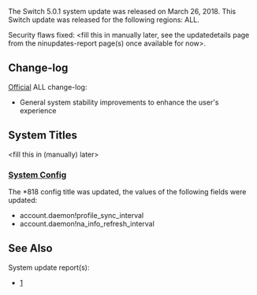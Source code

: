 The Switch 5.0.1 system update was released on March 26, 2018. This
Switch update was released for the following regions: ALL.

Security flaws fixed: \<fill this in manually later, see the
updatedetails page from the ninupdates-report page(s) once available for
now\>.

## Change-log

[Official](http://en-americas-support.nintendo.com/app/answers/detail/a_id/22525/p/897)
ALL change-log:

  - General system stability improvements to enhance the user's
    experience

## System Titles

\<fill this in (manually) later\>

### [System Config](Settings%20services.md "wikilink")

The \*818 config title was updated, the values of the following fields
were updated:

  - account.daemon\!profile\_sync\_interval
  - account.daemon\!na\_info\_refresh\_interval

## See Also

System update
    report(s):

  - [1](https://yls8.mtheall.com/ninupdates/reports.php?date=03-26-18_08-05-11&sys=hac)
